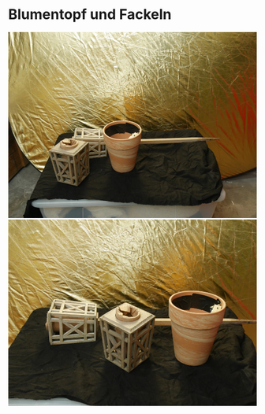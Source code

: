 # Blumentopf und Fackeln











[![topf-und-fackeln](P1940863_thumb.jpg)](P1940863.JPG)
[![topf-und-fackeln](P1940864_thumb.jpg)](P1940864.JPG)

